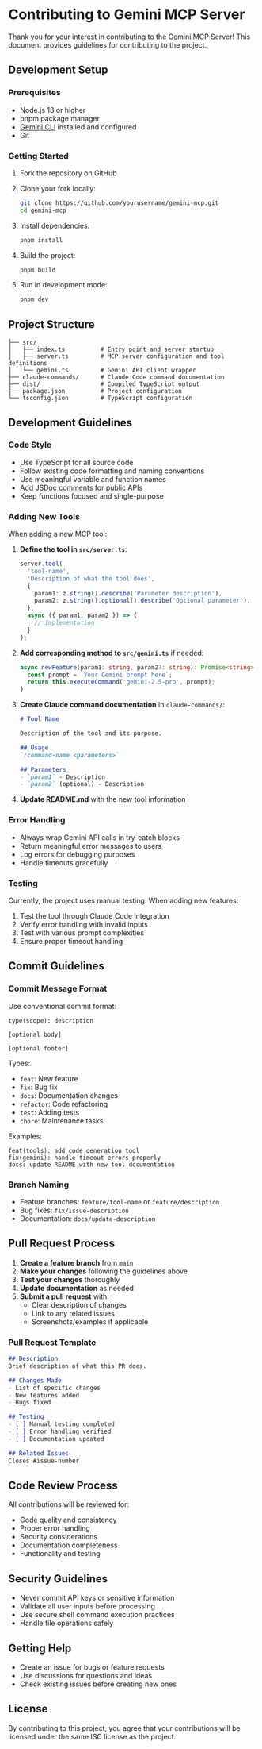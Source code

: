# Contributing to Gemini MCP Server

Thank you for your interest in contributing to the Gemini MCP Server! This document provides guidelines for contributing to the project.

## Development Setup

### Prerequisites

- Node.js 18 or higher
- pnpm package manager
- [Gemini CLI](https://github.com/google-gemini/gemini-cli) installed and configured
- Git

### Getting Started

1. Fork the repository on GitHub
2. Clone your fork locally:
   ```bash
   git clone https://github.com/yourusername/gemini-mcp.git
   cd gemini-mcp
   ```

3. Install dependencies:
   ```bash
   pnpm install
   ```

4. Build the project:
   ```bash
   pnpm build
   ```

5. Run in development mode:
   ```bash
   pnpm dev
   ```

## Project Structure

```
├── src/
│   ├── index.ts          # Entry point and server startup
│   ├── server.ts         # MCP server configuration and tool definitions
│   └── gemini.ts         # Gemini API client wrapper
├── claude-commands/      # Claude Code command documentation
├── dist/                 # Compiled TypeScript output
├── package.json          # Project configuration
└── tsconfig.json         # TypeScript configuration
```

## Development Guidelines

### Code Style

- Use TypeScript for all source code
- Follow existing code formatting and naming conventions
- Use meaningful variable and function names
- Add JSDoc comments for public APIs
- Keep functions focused and single-purpose

### Adding New Tools

When adding a new MCP tool:

1. **Define the tool in `src/server.ts`**:
   ```typescript
   server.tool(
     'tool-name',
     'Description of what the tool does',
     {
       param1: z.string().describe('Parameter description'),
       param2: z.string().optional().describe('Optional parameter'),
     },
     async ({ param1, param2 }) => {
       // Implementation
     }
   );
   ```

2. **Add corresponding method to `src/gemini.ts`** if needed:
   ```typescript
   async newFeature(param1: string, param2?: string): Promise<string> {
     const prompt = `Your Gemini prompt here`;
     return this.executeCommand('gemini-2.5-pro', prompt);
   }
   ```

3. **Create Claude command documentation** in `claude-commands/`:
   ```markdown
   # Tool Name
   
   Description of the tool and its purpose.
   
   ## Usage
   `/command-name <parameters>`
   
   ## Parameters
   - `param1` - Description
   - `param2` (optional) - Description
   ```

4. **Update README.md** with the new tool information

### Error Handling

- Always wrap Gemini API calls in try-catch blocks
- Return meaningful error messages to users
- Log errors for debugging purposes
- Handle timeouts gracefully

### Testing

Currently, the project uses manual testing. When adding new features:

1. Test the tool through Claude Code integration
2. Verify error handling with invalid inputs
3. Test with various prompt complexities
4. Ensure proper timeout handling

## Commit Guidelines

### Commit Message Format

Use conventional commit format:
```
type(scope): description

[optional body]

[optional footer]
```

Types:
- `feat`: New feature
- `fix`: Bug fix
- `docs`: Documentation changes
- `refactor`: Code refactoring
- `test`: Adding tests
- `chore`: Maintenance tasks

Examples:
```
feat(tools): add code generation tool
fix(gemini): handle timeout errors properly
docs: update README with new tool documentation
```

### Branch Naming

- Feature branches: `feature/tool-name` or `feature/description`
- Bug fixes: `fix/issue-description`
- Documentation: `docs/update-description`

## Pull Request Process

1. **Create a feature branch** from `main`
2. **Make your changes** following the guidelines above
3. **Test your changes** thoroughly
4. **Update documentation** as needed
5. **Submit a pull request** with:
   - Clear description of changes
   - Link to any related issues
   - Screenshots/examples if applicable

### Pull Request Template

```markdown
## Description
Brief description of what this PR does.

## Changes Made
- List of specific changes
- New features added
- Bugs fixed

## Testing
- [ ] Manual testing completed
- [ ] Error handling verified
- [ ] Documentation updated

## Related Issues
Closes #issue-number
```

## Code Review Process

All contributions will be reviewed for:
- Code quality and consistency
- Proper error handling
- Security considerations
- Documentation completeness
- Functionality and testing

## Security Guidelines

- Never commit API keys or sensitive information
- Validate all user inputs before processing
- Use secure shell command execution practices
- Handle file operations safely

## Getting Help

- Create an issue for bugs or feature requests
- Use discussions for questions and ideas
- Check existing issues before creating new ones

## License

By contributing to this project, you agree that your contributions will be licensed under the same ISC license as the project.